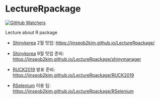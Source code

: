 # LectureRpackage

[![GitHub Watchers](https://img.shields.io/github/watchers/jinseob2kim/LectureRpackage.svg?style=social)](https://github.com/jinseob2kim/LectureRpackage)


Lecture about R package

* [Shinykorea](https://github.com/shinykorea/Meetup) 2월 밋업: https://jinseob2kim.github.io/LectureRpackage/

* [Shinykorea](http://ruck2019.r-kor.org/) 9월 밋업 준비: https://jinseob2kim.github.io/LectureRpackage/shinymanager

* [RUCK2019](http://ruck2019.r-kor.org/) 발표 준비: https://jinseob2kim.github.io/LectureRpackage/RUCK2019

* [RSelenium](https://github.com/ropensci/RSelenium) 이용 팁: https://jinseob2kim.github.io/LectureRpackage/RSelenium